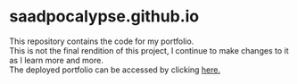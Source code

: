 # saadpocalypse.github.io

This repository contains the code for my portfolio.<br>
This is not the final rendition of this project, I continue to make changes to it as I learn more and more. <br>
The deployed portfolio can be accessed by clicking [here.](saadpocalypse.github.io)
